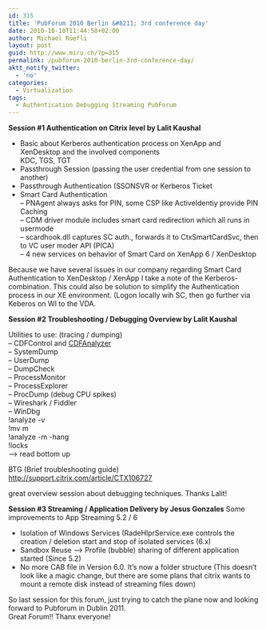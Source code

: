 ```yaml
---
id: 315
title: 'PubForum 2010 Berlin &#8211; 3rd conference day'
date: 2010-10-10T11:44:58+02:00
author: Michael Rüefli
layout: post
guid: http://www.miru.ch/?p=315
permalink: /pubforum-2010-berlin-3rd-conference-day/
aktt_notify_twitter:
  - 'no'
categories:
  - Virtualization
tags:
  - Authentication Debugging Streaming PubForum
---
```

**Session #1 Authentication on Citrix level by Lalit Kaushal**

  * Basic about Kerberos authentication process on XenApp and XenDesktop and the involved components  
    KDC, TGS, TGT
  * Passthrough Session (passing the user credential from one session to another)
  * Passthrough Authentication (SSONSVR or Kerberos Ticket
  * Smart Card Authentication  
    &#8211; PNAgent always asks for PIN, some CSP like ActiveIdentiy provide PIN Caching  
    &#8211; CDM driver module includes smart card redirection which all runs in usermode  
    &#8211; scardhook.dll captures SC auth., forwards it to CtxSmartCardSvc, then to VC user moder API (PICA)  
    &#8211; 4 new services on behavior of Smart Card on XenApp 6 / XenDesktop

Because we have several issues in our company regarding Smart Card Authentication to XenDesktop / XenApp I take a note of the Kerberos-combination. This could also be solution to simplify the Authentication process in our XE environment. (Logon locally wih SC, then go further via Keberos on WI to the VDA.

**Session #2 Troubleshooting / Debugging Overview by Lalit Kaushal**

Utilities to use: (tracing / dumping)  
&#8211; CDFControl and <a href="http://support.citrix.com/article/CTX122741" target="_blank">CDFAnalyzer</a>  
&#8211; SystemDump  
&#8211; UserDump  
&#8211; DumpCheck  
&#8211; ProcessMonitor  
&#8211; ProcessExplorer  
&#8211; ProcDump (debug CPU spikes)  
&#8211; Wireshark / Fiddler  
&#8211; WinDbg  
!analyze -v  
!mv m <module name>  
!analyze -m -hang  
!locks  
&#8211;> read bottom up

BTG (Brief troubleshooting guide)  
<http://support.citrix.com/article/CTX106727>

great overview session about debugging techniques. Thanks Lalit!

**Session #3 Streaming / Application Delivery by Jesus Gonzales** Some improvements to App Streaming 5.2 / 6

  * Isolation of Windows Services (RadeHlprService.exe controls the creation / deletion start and stop of isolated services (6.x)
  * Sandbox Reuse &#8211;> Profile (bubble) sharing of different application started (Since 5.2)
  * No more CAB file in Version 6.0. It&#8217;s now a folder structure (This doesn&#8217;t look like a magic change, but there are some plans that citrix wants to mount a remote disk instead of streaming files down)

So last session for this forum, just trying to catch the plane now and looking forward to Pubforum in Dublin 2011.  
Great Forum!! Thanx everyone!
